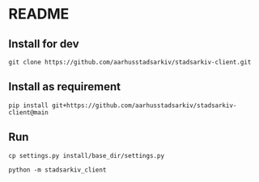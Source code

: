 # README

## Install for dev

    git clone https://github.com/aarhusstadsarkiv/stadsarkiv-client.git

## Install as requirement

    pip install git+https://github.com/aarhusstadsarkiv/stadsarkiv-client@main 

## Run 

    cp settings.py install/base_dir/settings.py

    python -m stadsarkiv_client